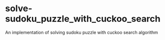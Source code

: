 # solve-sudoku_puzzle_with_cuckoo_search
An implementation of solving sudoku puzzle with cuckoo search algorithm
